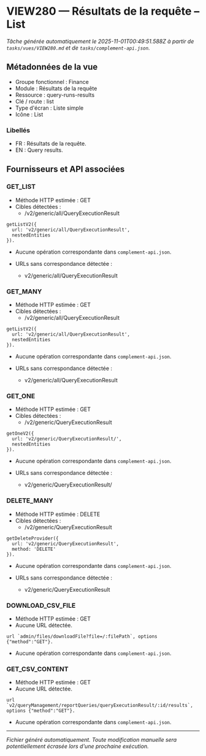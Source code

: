 # VIEW280 — Résultats de la requête – List

_Tâche générée automatiquement le 2025-11-01T00:49:51.588Z à partir de `tasks/vues/VIEW280.md` et de `tasks/complement-api.json`._

## Métadonnées de la vue

- Groupe fonctionnel : Finance
- Module : Résultats de la requête
- Ressource : query-runs-results
- Clé / route : list
- Type d'écran : Liste simple
- Icône : List

### Libellés
- FR : Résultats de la requête.
- EN : Query results.

## Fournisseurs et API associées

### GET_LIST

- Méthode HTTP estimée : GET
- Cibles détectées :
  - /v2/generic/all/QueryExecutionResult

```text
getListV2({
  url: 'v2/generic/all/QueryExecutionResult',
  nestedEntities
}).
```

- Aucune opération correspondante dans `complement-api.json`.

- URLs sans correspondance détectée :
  - v2/generic/all/QueryExecutionResult

### GET_MANY

- Méthode HTTP estimée : GET
- Cibles détectées :
  - /v2/generic/all/QueryExecutionResult

```text
getListV2({
  url: 'v2/generic/all/QueryExecutionResult',
  nestedEntities
}).
```

- Aucune opération correspondante dans `complement-api.json`.

- URLs sans correspondance détectée :
  - v2/generic/all/QueryExecutionResult

### GET_ONE

- Méthode HTTP estimée : GET
- Cibles détectées :
  - /v2/generic/QueryExecutionResult

```text
getOneV2({
  url: 'v2/generic/QueryExecutionResult/',
  nestedEntities
}).
```

- Aucune opération correspondante dans `complement-api.json`.

- URLs sans correspondance détectée :
  - v2/generic/QueryExecutionResult/

### DELETE_MANY

- Méthode HTTP estimée : DELETE
- Cibles détectées :
  - /v2/generic/QueryExecutionResult

```text
getDeleteProvider({
  url: 'v2/generic/QueryExecutionResult',
  method: 'DELETE'
}).
```

- Aucune opération correspondante dans `complement-api.json`.

- URLs sans correspondance détectée :
  - v2/generic/QueryExecutionResult

### DOWNLOAD_CSV_FILE

- Méthode HTTP estimée : GET
- Aucune URL détectée.

```text
url `admin/files/downloadFile?file=/:filePath`, options {"method":"GET"}.
```

- Aucune opération correspondante dans `complement-api.json`.

### GET_CSV_CONTENT

- Méthode HTTP estimée : GET
- Aucune URL détectée.

```text
url `v2/queryManagement/reportQueries/queryExecutionResult/:id/results`, options {"method":"GET"}.
```

- Aucune opération correspondante dans `complement-api.json`.

---

_Fichier généré automatiquement. Toute modification manuelle sera potentiellement écrasée lors d'une prochaine exécution._
